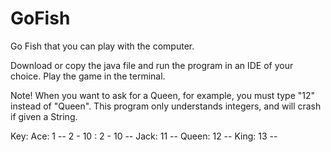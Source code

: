 # GoFish
Go Fish that you can play with the computer.

Download or copy the java file and run the program in an IDE of your choice. Play the game in the terminal.

Note! When you want to ask for a Queen, for example, you must type "12" instead of "Queen". This program only understands integers, and will crash if given a String. 

Key: 
Ace: 1 --
2 - 10 : 2 - 10 --
Jack: 11 --
Queen: 12 --
King: 13 --

